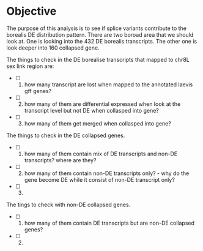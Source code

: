 # Objective
The purpose of this analysis is to see if splice variants contribute to the borealis DE distribution pattern.
There are two boroad area that we should look at. One is looking into the 432 DE borealis transcripts. The other one is look deeper into 160 collapsed gene. 

The things to check in the DE borealise transcripts that mapped to chr8L sex link region are:
- [ ] 1. how many transcript are lost when mapped to the annotated laevis gff genes?
- [ ] 2. how many of them are differential expressed when look at the transcript level but not DE when collasped into gene?
- [ ] 3. how many of them get merged when collasped into gene?

The things to check in the DE collapsed genes. 
- [ ] 1. how many of them contain mix of DE transcripts and non-DE transcripts? where are they?
- [ ] 2. how many of them contain non-DE transcripts only? - why do the gene become DE while it consist of non-DE transcript only?
- [ ] 3. 

The tings to check with non-DE collapsed genes.
- [ ] 1. how many of them contain DE transcripts but are non-DE collapsed genes? 
- [ ] 2. 

